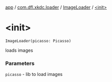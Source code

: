 [app](../../index.md) / [com.dfl.xkdc.loader](../index.md) / [ImageLoader](index.md) / [&lt;init&gt;](./-init-.md)

# &lt;init&gt;

`ImageLoader(picasso: Picasso)`

loads images

### Parameters

`picasso` - lib to load images